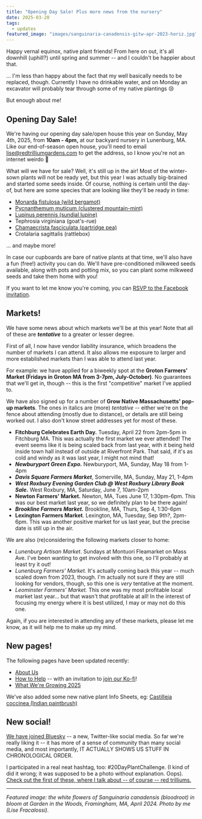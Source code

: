 ```yaml
---
title: "Opening Day Sale! Plus more news from the nursery"
date: 2025-03-20
tags:
  - updates
featured_image: "images/sanguinaria-canadensis-gitw-apr-2023-horiz.jpg"
---
```


Happy vernal equinox, native plant friends! From here on out, it's all downhill (uphill?) until spring and summer -- and I couldn't be happier about that. 

... I'm less than happy about the fact that my well basically needs to be replaced, though. Currently I have no drinkable water, and on Monday an excavator will probably tear through some of my native plantings 😢

But enough about me!

## Opening Day Sale!

We're having our opening day sale/open house this year on Sunday, May 4th, 2025, from **10am - 4pm,** at our backyard nursery in Lunenburg, MA. Like our end-of-season open house, you'll need to email lise@redtrilliumgardens.com to get the address, so I know you're not an internet weirdo 🤣

What will we have for sale? Well, it's still up in the air! Most of the winter-sown plants will not be ready yet, but this year I was actually big-brained and started some seeds inside. Of course, nothing is certain until the day-of, but here are some species that are looking like they'll be ready in time:

- [Monarda fistulosa (wild bergamot)](/info-sheets/monarda-fistulosa/)
- [Pycnanthemum muticum (clustered mountain-mint)](/info-sheets/pycnanthemum-muticum/)
- [Lupinus perennis (sundial lupine)](/info-sheets/lupinus-perennis/)
- Tephrosia virginiana (goat's-rue)
- [Chamaecrista fasciculata (partridge pea)](/info-sheets/cha-fas/)
- Crotalaria sagittalis (rattlebox)

... and maybe more!

In case our cupboards are bare of native plants at that time, we'll also have a fun (free!) activity you can do. We'll have pre-conditioned milkweed seeds available, along with pots and potting mix, so you can plant some milkweed seeds and take them home with you!

If you want to let me know you're coming, you can [RSVP to the Facebook invitation](https://www.facebook.com/share/14rXf6rVyWD/). 

## Markets!

We have some news about which markets we'll be at this year! Note that all of these are ***tentative*** to a greater or lesser degree. 

First of all, I now have vendor liability insurance, which broadens the number of markets I can attend. It also allows me exposure to larger and more established markets than I was able to attend last year. 

For example: we have applied for a biweekly spot at the **Groton Farmers' Market (Fridays in Groton MA from 3-7pm, July-October)**. No guarantees that we'll get in, though -- this is the first "competitive" market I've applied to.

We have also signed up for a number of **Grow Native Massachusetts' pop-up markets**. The ones in italics are (more) *tentative* -- either we're on the fence about attending (mostly due to distance), or details are still being worked out. I also don't know street addresses yet for most of these. 

 - **Fitchburg Celebrates Earth Day.** Tuesday, April 22 from 2pm-5pm in Fitchburg MA. This was actually the first market we ever attended! The event seems like it is being scaled back from last year, with it being held inside town hall instead of outside at Riverfront Park. That said, if it's as cold and windy as it was last year, I might not mind that!
- ***Newburyport Green Expo.*** Newburyport, MA, Sunday, May 18 from 1-4pm
- ***Davis Square Farmers Market***, Somerville, MA, Sunday, May 21, 1-4pm
- ***West Roxbury Evening Garden Club @ West Roxbury Library Book Sale.*** West Roxbury, MA, Saturday, June 7, 10am-2pm
- **Newton Farmers' Market.** Newton, MA, Tues June 17, 1:30pm-6pm. This was our best market last year, so we definitely plan to be there again!
- ***Brookline Farmers Market.*** Brookline, MA, Thurs, Sep 4, 1:30-6pm
- **Lexington Farmers Market**. Lexington, MA, Tuesday, Sep 9th?, 2pm-6pm. This was another positive market for us last year, but the precise date is still up in the air. 

We are also (re)considering the following markets closer to home:

- *Lunenburg Artisan Market*. Sundays at Montuori Fleamarket on Mass Ave. I've been wanting to get involved with this one, so I'll probably at least try it out!
- *Lunenburg Farmers' Market.* It's actually coming back this year -- much scaled down from 2023, though. I'm actually not sure if they are still looking for vendors, though, so this one is *very* tentative at the moment.
- *Leominster Farmers' Market.* This one was my most profitable local market last year... but that wasn't that profitable at all! In the interest of focusing my energy where it is best utilized, I may or may not do this one.

Again, if you are interested in attending any of these markets, please let me know, as it will help me to make up my mind. 


## New pages!

The following pages have been updated recently:

- [About Us](/about/)
- [How to Help](/how-to-help/) -- with an invitation to [join our Ko-fi](https://ko-fi.com/redtrilliumgardens/)!
- [What We're Growing 2025](/posts/whats-growing-2025/)

We've also added some new native plant Info Sheets, eg: [Castilleja coccinea (Indian paintbrush)](/info-sheets/castilleja-coccinea/)

## New social!

[We have joined Bluesky](https://bsky.app/profile/redtrilliumgardens.bsky.social) -- a new, Twitter-like social media. So far we're really liking it -- it has more of a sense of community than many social media, and most importantly, IT ACTUALLY SHOWS US STUFF IN CHRONOLOGICAL ORDER. 

I participated in a real neat hashtag, too: #20DayPlantChallenge. (I kind of did it wrong; it was supposed to be a photo without explanation. Oops). [Check out the first of these, where I talk about -- of course -- red trilliums.](https://bsky.app/profile/redtrilliumgardens.bsky.social/post/3lhcewcfaos2r)

___

*Featured image: the white flowers of Sanguinaria canadensis (bloodroot) in bloom at Garden in the Woods, Framingham, MA, April 2024. Photo by me (Lise Fracalossi).*



